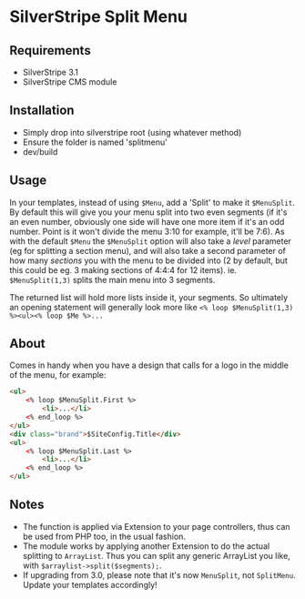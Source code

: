 SilverStripe Split Menu
================================

Requirements
------------
- SilverStripe 3.1
- SilverStripe CMS module

Installation
------------
- Simply drop into silverstripe root (using whatever method)
- Ensure the folder is named 'splitmenu'
- dev/build

Usage
-----
In your templates, instead of using `$Menu`, add a 'Split' to make it `$MenuSplit`. By default this will give you your menu split into two even segments (if it's an even number, obviously one side will have one more item if it's an odd number. Point is it won't divide the menu 3:10 for example, it'll be 7:6). As with the default `$Menu` the `$MenuSplit` option will also take a _level_ parameter (eg for splitting a section menu), and will also take a second parameter of how many _sections_ you with the menu to be divided into (2 by default, but this could be eg. 3 making sections of 4:4:4 for 12 items). ie. `$MenuSplit(1,3)` splits the main menu into 3 segments.

The returned list will hold more lists inside it, your segments. So ultimately an opening statement will generally look more like `<% loop $MenuSplit(1,3) %><ul><% loop $Me %>...`

About
-----
Comes in handy when you have a design that calls for a logo in the middle of the menu, for example:
```html
<ul>
	<% loop $MenuSplit.First %>
		<li>...</li>
	<% end_loop %>
</ul>
<div class="brand">$SiteConfig.Title</div>
<ul>
	<% loop $MenuSplit.Last %>
		<li>...</li>
	<% end_loop %>
</ul>
```

Notes
-----
- The function is applied via Extension to your page controllers, thus can be used from PHP too, in the usual fashion.
- The module works by applying another Extension to do the actual splitting to `ArrayList`. Thus you can split any generic ArrayList you like, with `$arraylist->split($segments);`.
- If upgrading from 3.0, please note that it's now `MenuSplit`, not `SplitMenu`. Update your templates accordingly!